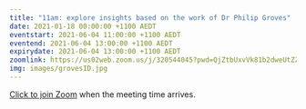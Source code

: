 ```yaml
---
title: "11am: explore insights based on the work of Dr Philip Groves"
date: 2021-01-18 00:00:00 +1100 AEDT
eventstart: 2021-06-04 11:00:00 +1100 AEDT
eventend: 2021-06-04 13:00:00 +1100 AEDT
expirydate: 2021-06-04 13:00:00 +1100 AEDT
zoomlink: https://us02web.zoom.us/j/320544045?pwd=QjZtbUxvVk81b2dweUtZZTE3ZE9IZz09
img: images/grovesID.jpg
---
```


[Click to join Zoom](https://us02web.zoom.us/j/320544045?pwd=QjZtbUxvVk81b2dweUtZZTE3ZE9IZz09) when the meeting time arrives.